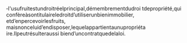 ‐l'usufruitestundroitréelprincipal,démembrementdudroi tdepropriété,qui confèreàsontitulaireledroitd’utiliserunbienimmobilier, etd’enpercevoirlesfruits, maisnonceluid’endisposer,lequelappartientaunupropriéta ire.Ilpeutrésulteraussi biend’uncontratquedelaloi.